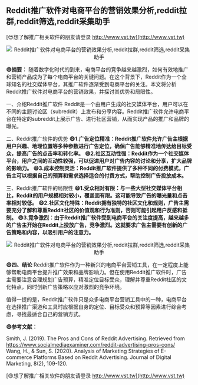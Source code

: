 ## **Reddit推广软件对电商平台的营销效果分析,reddit拉群,reddit筛选,reddit采集助手**

[😍想了解推广相关软件的朋友请登录 http://www.vst.tw](http://www.vst.tw)

 <center><img src="https://vst.tw/MP4/tuiguang/png/6.png" alt="Reddit推广软件对电商平台的营销效果分析,reddit拉群,reddit筛选,reddit采集助手"></center>

**😄摘要：**
随着数字化时代的到来，电商平台的竞争越来越激烈，如何有效地推广和营销产品成为了每个电商平台的关键问题。在这个背景下，Reddit作为一个全球知名的社交媒体平台，其推广软件逐渐受到电商平台的关注。本文将分析Reddit推广软件对电商平台的营销效果，并探讨其优势和局限性。

一、介绍Reddit推广软件
Reddit是一个由用户生成的社交媒体平台，用户可以在不同的主题讨论区（subreddit）上发布和分享内容。Reddit推广软件允许电商平台在特定的subreddit上展示广告、进行社区营销，从而实现产品的推广和品牌的曝光。

二、Reddit推广软件的优势
**😄1.广告定位精准：Reddit推广软件允许广告主根据用户兴趣、地理位置等多种参数进行广告定位，确保广告能够精准地传达给目标受众，提高广告的点击率和转化率。**
**😄2.社区互动性强：Reddit作为一个社交媒体平台，用户之间的互动性较强，可以促进用户对广告内容的讨论和分享，扩大品牌的影响力。**
**😄3.成本控制灵活：Reddit推广软件提供了多种不同的付费模式，广告主可以根据自己的预算和需求选择适合的付费方式，帮助控制广告投放成本。**

三、Reddit推广软件的局限性
**😄1.受众相对有限：与一些大型社交媒体平台相比，Reddit的用户规模相对较小，覆盖面有限。这可能导致广告的曝光量和点击率相对较低。**
**😄2.社区文化特殊：Reddit拥有独特的社区文化和规则，广告主需要充分了解和尊重Reddit社区的价值观和行为准则，否则可能引起用户反感和抵制。**
**😄3.竞争激烈：由于Reddit推广软件受到电商平台的关注度提高，越来越多的广告主开始在Reddit上投放广告，竞争激烈。这就要求广告主需要有创新的广告策略和内容，以吸引用户的注意力。**

 <center><img src="https://vst.tw/MP4/tuiguang/png/3.png" alt="Reddit推广软件对电商平台的营销效果分析,reddit拉群,reddit筛选,reddit采集助手"></center>

**😄四、结论**
Reddit推广软件作为一种新兴的电商平台营销工具，在一定程度上能够帮助电商平台提升推广效果和品牌影响力。但在使用Reddit推广软件时，广告主需要注意合理规划广告预算，精准定位目标受众，理解并尊重Reddit社区的文化特点，同时创新广告策略以应对激烈的竞争环境。

值得一提的是，Reddit推广软件只是众多电商平台营销工具中的一种，电商平台在选择推广渠道和工具时应根据自身的定位、目标受众和预算等因素进行综合考虑，寻找最适合自己的营销方式。

**😄参考文献：**

Smith, J. (2019). The Pros and Cons of Reddit Advertising. Retrieved from https://www.socialmediaexaminer.com/reddit-advertising-pros-cons/
Wang, H., & Sun, S. (2020). Analysis of Marketing Strategies of E-commerce Platforms Based on Reddit Advertising. Journal of Digital Marketing, 8(2), 109-120.

[😍想了解推广相关软件的朋友请登录 http://www.vst.tw](http://www.vst.tw)



